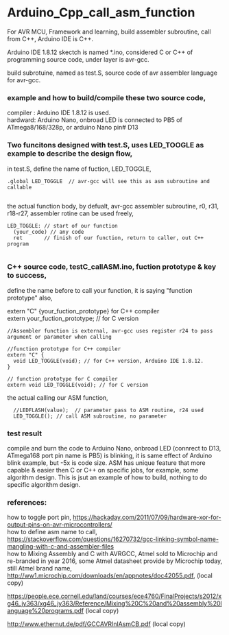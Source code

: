 # Arduino_Cpp_call_asm_function  
For AVR MCU, Framework and learning, build assembler subroutine, call from C++, Arduino IDE is C++.  

Arduino IDE 1.8.12 skectch is named *.ino, considered C or C++ of programming source code, under layer is avr-gcc.  

build subrotuine, named as test.S, source code of avr assembler language for avr-gcc.  

### example and how to build/compile these two source code,
compiler : Arduino IDE 1.8.12 is used.  
hardward: Arduino Nano, onbroad LED is connected to PB5 of ATmega8/168/328p, or arduino Nano pin# D13  

### Two funcitons designed with test.S, uses LED_TOOGLE as example to describe the design flow,  

in test.S, define the name of fuction, LED_TOGGLE,  
```  
.global LED_TOGGLE  // avr-gcc will see this as asm subroutine and callable  
  
```  

the actual function body, 
by defualt, avr-gcc assembler subroutine, r0, r31, r18-r27, assembler rotine can be used freely,
```  
LED_TOGGLE: // start of our function  
  (your_code) // any code  
  ret       // finish of our function, return to caller, out C++ program  
  
```  

### C++ source code, testC_callASM.ino, fuction prototype & key to success,  
  
define the name before to call your function, it is saying "function prototype" also,
  
extern "C" {your_fuction_prototype} for C++ compiler  
extern your_fuction_prototype; // for C version  
  
```  
//Assembler function is external, avr-gcc uses register r24 to pass argument or parameter when calling  
  
//function prototype for C++ compiler  
extern "C" {  
  void LED_TOGGLE(void); // for C++ version, Arduino IDE 1.8.12.  
}  
  
// function prototype for C compiler  
extern void LED_TOGGLE(void); // for C version  
```  
  
  
the actual calling our ASM function,  
```  
  //LEDFLASH(value);  // parameter pass to ASM routine, r24 used   
  LED_TOGGLE(); // call ASM subroutine, no parameter  
```  
  
### test result  
compile and burn the code to Arduino Nano, onbroad LED (connrect to D13, ATmega168 port pin name is PB5) is blinking, it is same effect of Arduino blink example, but -5x is code size. ASM has unique feature that more capable & easier then C or C++ on specific jobs, for example, some algorithm design. This is jsut an example of how to build, nothing to do specific algorithm design.


### references:
how to toggle port pin, https://hackaday.com/2011/07/09/hardware-xor-for-output-pins-on-avr-microcontrollers/  
how to define asm name to call, https://stackoverflow.com/questions/16270732/gcc-linking-symbol-name-mangling-with-c-and-assembler-files  
how to Mixing Assembly and C with AVRGCC,  Atmel sold to Microchip and re-branded in year 2016, some Atmel datasheet provide by Microchip today, still Atmel brand name,   
http://ww1.microchip.com/downloads/en/appnotes/doc42055.pdf, (local copy)  
  
https://people.ece.cornell.edu/land/courses/ece4760/FinalProjects/s2012/xg46_jy363/xg46_jy363/Reference/Mixing%20C%20and%20assembly%20language%20programs.pdf  (local copy) 
  
http://www.ethernut.de/pdf/GCCAVRInlAsmCB.pdf  (local copy)  
  



